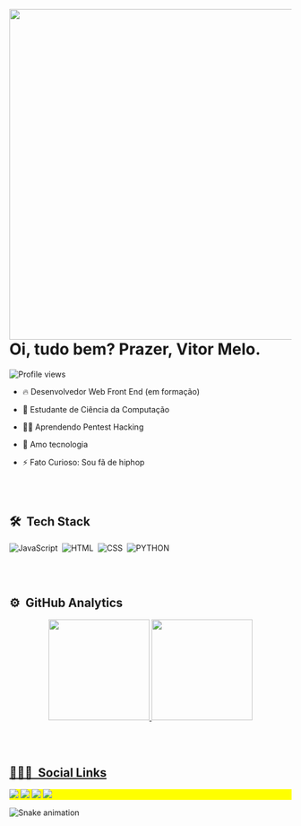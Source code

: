<img align = "right" height = "590cm" 
src = "https://raw.githubusercontent.com/gist/vitormeloa/f613f2b9dedaecbd3c931758928778b7/raw/a04dbbbd4a5eceea930ae5f38211e4c5cb551cb9/githubcard.svg" />
<h1 align = "left"> Oi, tudo bem? Prazer, Vitor Melo. </h1>
<p align="left"> <img src="https://komarev.com/ghpvc/?username=vitormeloa&color=yellow" alt="Profile views" /> </p>

- 🔥 Desenvolvedor Web Front End (em formação)

- 🔭 Estudante de Ciência da Computação 

- 👨‍💻 Aprendendo Pentest Hacking

- 🥰  Amo tecnologia

- ⚡ Fato Curioso: Sou fã de hiphop

<br><br>

## 🛠 &nbsp;Tech Stack

![JavaScript](https://img.shields.io/badge/-JavaScript-05122A?style=flat&logo=javascript)&nbsp;
![HTML](https://img.shields.io/badge/-HTML-05122A?style=flat&logo=HTML5)&nbsp;
![CSS](https://img.shields.io/badge/-CSS-05122A?style=flat&logo=CSS3&logoColor=1572B6)&nbsp;
![PYTHON](https://img.shields.io/badge/-Python-05122A?style=flat&logo=Python&logoColor=1572B6)&nbsp;

<br><br>

## ⚙️ &nbsp;GitHub Analytics

<div align="center">
  <a href="https://github.com/vitormeloa">
  <img height="180em" src="https://github-readme-stats.vercel.app/api?username=vitormeloa&show_icons=true&theme=dark&include_all_commits=true&count_private=true"/>
  <img height="180em" src="https://github-readme-stats.vercel.app/api/top-langs/?username=vitormeloa&layout=compact&langs_count=7&theme=dark"/>
</div>

<br><br>

## 👨🏽‍🦲 &nbsp;Social Links

<p align="left" style="background:yellow">
  <a href="https://instagram.com/vitormelo.a" target="_blank"><img src="https://img.shields.io/badge/-Instagram-%23E4405F?style=for-the-badge&logo=instagram&logoColor=white" target="_blank"></a>
 	<a href="https://www.twitch.tv/leasonbloot" target="_blank"><img src="https://img.shields.io/badge/Twitch-9146FF?style=for-the-badge&logo=twitch&logoColor=white" target="_blank"></a>
  <a href = "melo.vitor2001@gmail.com"><img src="https://img.shields.io/badge/-Gmail-%23333?style=for-the-badge&logo=gmail&logoColor=white" target="_blank"></a>
  <a href="https://www.linkedin.com/in/vitor-melo-assuncao" target="_blank"><img src="https://img.shields.io/badge/-LinkedIn-%230077B5?style=for-the-badge&logo=linkedin&logoColor=white" target="_blank"></a> 
</p>

  ![Snake animation](https://github.com/vitormeloa/vitormeloa/blob/output/github-contribution-grid-snake.svg)

